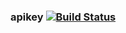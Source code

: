 ### apikey   [![Build Status](https://travis-ci.org/bioatlas/apikey.svg?branch=master)](https://travis-ci.org/bioatlas/apikey)
